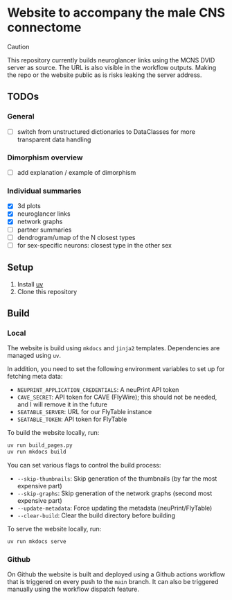 # Website to accompany the male CNS connectome

> [!CAUTION]
> This repository currently builds neuroglancer links using the MCNS DVID server as source. The URL is also visible in the workflow outputs. Making the repo or the website public as is risks leaking the server address.

## TODOs

### General
- [ ] switch from unstructured dictionaries to DataClasses for more transparent data handling

### Dimorphism overview
- [ ] add explanation / example of dimorphism

### Individual summaries
- [x] 3d plots
- [x] neuroglancer links
- [x] network graphs
- [ ] partner summaries
- [ ] dendrogram/umap of the N closest types
- [ ] for sex-specific neurons: closest type in the other sex

## Setup

1. Install [uv](https://docs.astral.sh/uv/)
2. Clone this repository

## Build

### Local

The website is build using `mkdocs` and `jinja2` templates. Dependencies are managed using `uv`.

In addition, you need to set the following environment variables to set up for fetching meta data:
- `NEUPRINT_APPLICATION_CREDENTIALS`: A neuPrint API token
- `CAVE_SECRET`: API token for CAVE (FlyWire); this should not be needed, and I will remove it in the future
- `SEATABLE_SERVER`: URL for our FlyTable instance
- `SEATABLE_TOKEN`: API token for FlyTable

To build the website locally, run:

```bash
uv run build_pages.py
uv run mkdocs build
```

You can set various flags to control the build process:

- `--skip-thumbnails`: Skip generation of the thumbnails (by far the most expensive part)
- `--skip-graphs`: Skip generation of the network graphs (second most expensive part)
- `--update-metadata`: Force updating the metadata (neuPrint/FlyTable)
- `--clear-build`: Clear the build directory before building

To serve the website locally, run:

```bash
uv run mkdocs serve
```

### Github

On Github the website is built and deployed using a Github actions
workflow that is triggered on every push to the `main` branch. It
can also be triggered manually using the workflow dispatch feature.

